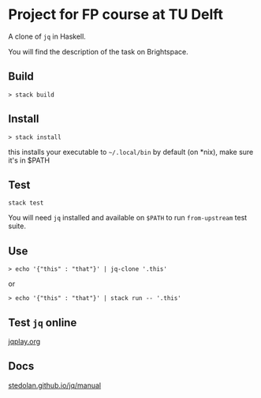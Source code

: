 # Project for FP course at TU Delft

A clone of `jq` in Haskell.

You will find the description of the task on Brightspace.

## Build
```
> stack build
```

## Install

```
> stack install
```

this installs your executable to `~/.local/bin` by default (on *nix), make sure it's in $PATH

## Test

```
stack test
```

You will need `jq` installed and available on `$PATH` to run `from-upstream` test suite.

## Use

```
> echo '{"this" : "that"}' | jq-clone '.this'
```

or

```
> echo '{"this" : "that"}' | stack run -- '.this'
```

## Test `jq` online

[jqplay.org](https://jqplay.org/)

## Docs

[stedolan.github.io/jq/manual](https://stedolan.github.io/jq/manual)
